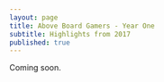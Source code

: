 ```yaml
---
layout: page
title: Above Board Gamers - Year One
subtitle: Highlights from 2017
published: true
---
```


Coming soon.
